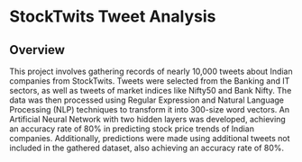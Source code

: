 # StockTwits Tweet Analysis
## Overview
This project involves gathering records of nearly 10,000 tweets about Indian companies from StockTwits. Tweets were selected from the Banking and IT sectors, as well as tweets of market indices like Nifty50 and Bank Nifty. The data was then processed using Regular Expression and Natural Language Processing (NLP) techniques to transform it into 300-size word vectors. An Artificial Neural Network with two hidden layers was developed, achieving an accuracy rate of 80% in predicting stock price trends of Indian companies. Additionally, predictions were made using additional tweets not included in the gathered dataset, also achieving an accuracy rate of 80%.
